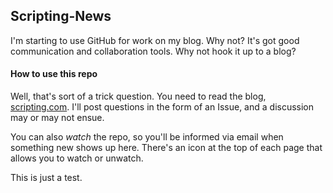 ## Scripting-News

I'm starting to use GitHub for work on my blog. Why not? It's got good communication and collaboration tools. Why not hook it up to a blog?

#### How to use this repo

Well, that's sort of a trick question. You need to read the blog, [scripting.com](http://scripting.com/). I'll post questions in the form of an Issue, and a discussion may or may not ensue.

You can also _watch_ the repo, so you'll be informed via email when something new shows up here. There's an icon at the top of each page that allows you to watch or unwatch.

This is just a test.